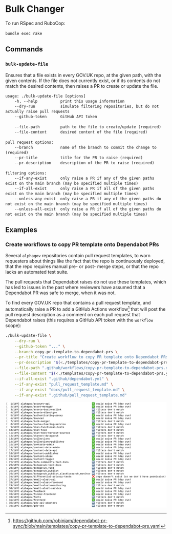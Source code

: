 # Bulk Changer

To run RSpec and RuboCop:

`bundle exec rake`

## Commands

### `bulk-update-file`

Ensures that a file exists in every GOV.UK repo, at the given path, with the given contents. If the file does not currently exist, or if its contents do not match the desired contents, then raises a PR to create or update the file.

```
usage: ./bulk-update-file [options]
    -h, --help          print this usage information
    --dry-run           simulate filtering repositories, but do not actually raise pull requests
    --github-token      GitHub API token

    --file-path         path to the file to create/update (required)
    --file-content      desired content of the file (required)

pull request options:
    --branch            name of the branch to commit the change to (required)
    --pr-title          title for the PR to raise (required)
    --pr-description    description of the PR to raise (required)

filtering options:
    --if-any-exist      only raise a PR if any of the given paths exist on the main branch (may be specified multiple times)
    --if-all-exist      only raise a PR if all of the given paths exist on the main branch (may be specified multiple times)
    --unless-any-exist  only raise a PR if any of the given paths do not exist on the main branch (may be specified multiple times)
    --unless-all-exist  only raise a PR if all of the given paths do not exist on the main branch (may be specified multiple times)
```

## Examples

### Create workflows to copy PR template onto Dependabot PRs

Several `alphagov` repositories contain pull request templates, to warn requesters about things like the fact that the repo is continuously deployed, that the repo requires manual pre- or post- merge steps, or that the repo lacks an automated test suite.

The pull requests that Dependabot raises do not use these templates, which has led to issues in the past where reviewers have assumed that a Dependabot PR was safe to merge, when it was not.

To find every GOV.UK repo that contains a pull request template, and automatically raise a PR to add a GitHub Actions workflow[^workflow] that will post the pull request description as a comment on each pull request that Dependabot raises (this requires a GitHub API token with the `workflow` scope):

```bash
./bulk-update-file \
    --dry-run \
    --github-token "..." \
    --branch copy-pr-template-to-dependabot-prs \
    --pr-title "Create workflow to copy PR template onto Dependabot PRs" \
    --pr-description "$(<./templates/copy-pr-template-to-dependabot-prs.pr-description.md)" \
    --file-path ".github/workflows/copy-pr-template-to-dependabot-prs.yaml" \
    --file-content "$(<./templates/copy-pr-template-to-dependabot-prs.yaml)" \
    --if-all-exist ".github/dependabot.yml" \
    --if-any-exist "pull_request_template.md" \
    --if-any-exist "docs/pull_request_template.md" \
    --if-any-exist ".github/pull_request_template.md"
```

<img alt="Screenshot showing sample command-line output" src="docs/screenshot.png">


[^workflow]: https://github.com/robinjam/dependabot-pr-sync/blob/main/templates/copy-pr-template-to-dependabot-prs.yaml
